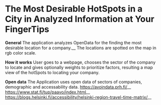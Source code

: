 # The Most Desirable HotSpots in a City in Analyzed Information at Your FingerTips

**General**
The application analyzes OpenData for the finding the most desirable location for a company.__  The locations are spotted on the map in rgb color scale.

**How it works**
User goes to a webpage, chooses the sector of the company to locate and gives optionally weights to prioritize factors, resulting a map view of the hotSpots to locating your company.   

**Open data**
The Application uses open data of sectors of companies, demographic and accessability data.
https://avoindata.prh.fi/__
https://www.stat.fi/tup/paavo/index.html__
https://blogs.helsinki.fi/accessibility/helsinki-region-travel-time-matrix/__
 
 